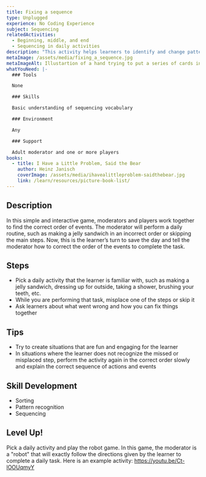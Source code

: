 ```yaml
---
title: Fixing a sequence
type: Unplugged
experience: No Coding Experience
subject: Sequencing
relatedActivities:
  - Beginning, middle, and end
  - Sequencing in daily activities
description: "This activity helps learners to identify and change patterns. "
metaImage: /assets/media/fixing_a_sequence.jpg
metaImageAlt: Illustartion of a hand trying to put a series of cards in the correct order
whatYouNeed: |-
  ### Tools

  None

  ### Skills

  Basic understanding of sequencing vocabulary

  ### Environment

  Any

  ### Support

  Adult moderator and one or more players
books:
  - title: I Have a Little Problem, Said the Bear
    author: Heinz Janisch
    coverImage: /assets/media/ihavealittleproblem-saidthebear.jpg
    link: /learn/resources/picture-book-list/
---
```

## Description

In this simple and interactive game, moderators and players work together to find the correct order of events. The moderator will perform a daily routine, such as making a jelly sandwich in an incorrect order or skipping the main steps. Now, this is the learner’s turn to save the day and tell the moderator how to correct the order of the events to complete the task.

## Steps

* Pick a daily activity that the learner is familiar with, such as making a jelly sandwich, dressing up for outside, taking a shower, brushing your teeth, etc.
* While you are performing that task, misplace one of the steps or skip it
* Ask learners about what went wrong and how you can fix things together

## Tips

* Try to create situations that are fun and engaging for the learner
* In situations where the learner does not recognize the missed or misplaced step, perform the activity again in the correct order slowly and explain the correct sequence of actions and events

## Skill Development

* Sorting
* Pattern recognition
* Sequencing

## Level Up!

Pick a daily activity and play the robot game. In this game, the moderator is a "robot" that will exactly follow the directions given by the learner to complete a daily task. Here is an example activity: [](https://youtu.be/Ct-lOOUqmy)<https://youtu.be/Ct-lOOUqmyY>